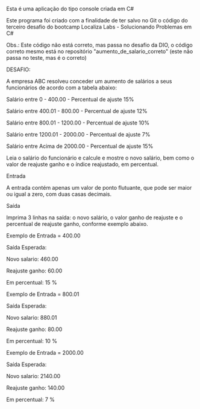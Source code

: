 Esta é uma aplicação do tipo console criada em C#

Este programa foi criado com a finalidade de ter salvo no Git o código do terceiro desafio do bootcamp Localiza Labs - Solucionando Problemas em C#

Obs.: Este código não está correto, mas passa no desafio da DIO, o código correto mesmo está no repositório "aumento_de_salario_correto" (este não passa no teste, mas é o correto)

DESAFIO:

A empresa ABC resolveu conceder um aumento de salários a seus funcionários de acordo com a tabela abaixo:

 

Salário entre 0 - 400.00 - Percentual de ajuste 15%

Salário entre 400.01 - 800.00 - Percentual de ajuste 12%

Salário entre 800.01 - 1200.00 - Percentual de ajuste 10%

Salário entre 1200.01 - 2000.00 - Percentual de ajuste 7%

Salário entre Acima de 2000.00 - Percentual de ajuste 15%


Leia o salário do funcionário e calcule e mostre o novo salário, bem como o valor de reajuste ganho e o índice reajustado, em percentual.


Entrada

A entrada contém apenas um valor de ponto flutuante, que pode ser maior ou igual a zero, com duas casas decimais.

Saída

Imprima 3 linhas na saída: o novo salário, o valor ganho de reajuste e o percentual de reajuste ganho, conforme exemplo abaixo.

 
Exemplo de Entrada = 400.00

Saída Esperada:

Novo salario: 460.00

Reajuste ganho: 60.00

Em percentual: 15 %


Exemplo de Entrada = 800.01

Saída Esperada:

Novo salario: 880.01

Reajuste ganho: 80.00

Em percentual: 10 %

Exemplo de Entrada = 2000.00

Saída Esperada:

Novo salario: 2140.00

Reajuste ganho: 140.00

Em percentual: 7 %

